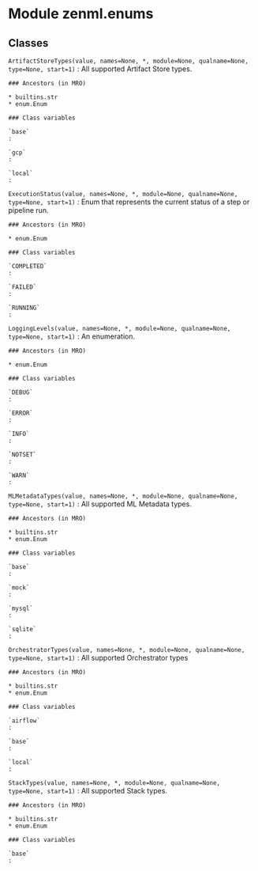 Module zenml.enums
==================

Classes
-------

`ArtifactStoreTypes(value, names=None, *, module=None, qualname=None, type=None, start=1)`
:   All supported Artifact Store types.

    ### Ancestors (in MRO)

    * builtins.str
    * enum.Enum

    ### Class variables

    `base`
    :

    `gcp`
    :

    `local`
    :

`ExecutionStatus(value, names=None, *, module=None, qualname=None, type=None, start=1)`
:   Enum that represents the current status of a step or pipeline run.

    ### Ancestors (in MRO)

    * enum.Enum

    ### Class variables

    `COMPLETED`
    :

    `FAILED`
    :

    `RUNNING`
    :

`LoggingLevels(value, names=None, *, module=None, qualname=None, type=None, start=1)`
:   An enumeration.

    ### Ancestors (in MRO)

    * enum.Enum

    ### Class variables

    `DEBUG`
    :

    `ERROR`
    :

    `INFO`
    :

    `NOTSET`
    :

    `WARN`
    :

`MLMetadataTypes(value, names=None, *, module=None, qualname=None, type=None, start=1)`
:   All supported ML Metadata types.

    ### Ancestors (in MRO)

    * builtins.str
    * enum.Enum

    ### Class variables

    `base`
    :

    `mock`
    :

    `mysql`
    :

    `sqlite`
    :

`OrchestratorTypes(value, names=None, *, module=None, qualname=None, type=None, start=1)`
:   All supported Orchestrator types

    ### Ancestors (in MRO)

    * builtins.str
    * enum.Enum

    ### Class variables

    `airflow`
    :

    `base`
    :

    `local`
    :

`StackTypes(value, names=None, *, module=None, qualname=None, type=None, start=1)`
:   All supported Stack types.

    ### Ancestors (in MRO)

    * builtins.str
    * enum.Enum

    ### Class variables

    `base`
    :